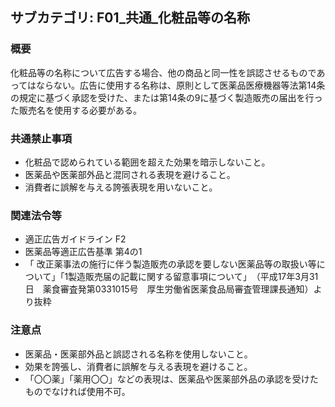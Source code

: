 ## サブカテゴリ: F01_共通_化粧品等の名称

### 概要
化粧品等の名称について広告する場合、他の商品と同一性を誤認させるものであってはならない。広告に使用する名称は、原則として医薬品医療機器等法第14条の規定に基づく承認を受けた、または第14条の9に基づく製造販売の届出を行った販売名を使用する必要がある。

### 共通禁止事項
- 化粧品で認められている範囲を超えた効果を暗示しないこと。  
- 医薬品や医薬部外品と混同される表現を避けること。  
- 消費者に誤解を与える誇張表現を用いないこと。  

### 関連法令等
- 適正広告ガイドライン F2
- 医薬品等適正広告基準 第4の1  
- 「 改正薬事法の施行に伴う製造販売の承認を要しない医薬品等の取扱い等について」「1製造販売届の記載に関する留意事項について」　（平成17年3月31日　薬食審査発第0331015号　厚生労働省医薬食品局審査管理課長通知）より抜粋  

### 注意点
- 医薬品・医薬部外品と誤認される名称を使用しないこと。  
- 効果を誇張し、消費者に誤解を与える表現を避けること。  
- 「〇〇薬」「薬用〇〇」などの表現は、医薬品や医薬部外品の承認を受けたものでなければ使用不可。

